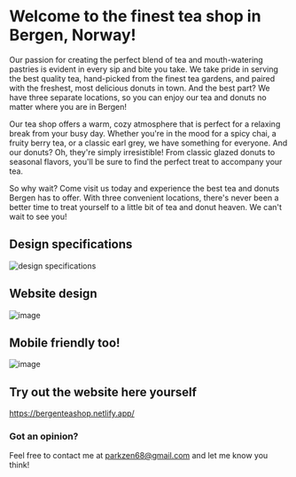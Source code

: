 # Welcome to the finest tea shop in Bergen, Norway! 
Our passion for creating the perfect blend of tea and mouth-watering pastries is evident in every sip and bite you take. We take pride in serving the best quality tea, hand-picked from the finest tea gardens, and paired with the freshest, most delicious donuts in town. And the best part? We have three separate locations, so you can enjoy our tea and donuts no matter where you are in Bergen!

Our tea shop offers a warm, cozy atmosphere that is perfect for a relaxing break from your busy day. Whether you're in the mood for a spicy chai, a fruity berry tea, or a classic earl grey, we have something for everyone. And our donuts? Oh, they're simply irresistible! From classic glazed donuts to seasonal flavors, you'll be sure to find the perfect treat to accompany your tea.

So why wait? Come visit us today and experience the best tea and donuts Bergen has to offer. With three convenient locations, there's never been a better time to treat yourself to a little bit of tea and donut heaven. We can't wait to see you!

## Design specifications
![design specifications](https://user-images.githubusercontent.com/43397999/224358647-593f6094-92cf-414d-8b15-945d2e3646d4.jpg)

## Website design
![image](https://user-images.githubusercontent.com/43397999/224358764-b8308b8f-350d-4a00-8c7d-e22e801eb96e.png)

## Mobile friendly too!
![image](https://user-images.githubusercontent.com/43397999/224358962-ba8e9ab5-bc65-41da-9991-b4d1ba0e5c3d.png)

## Try out the website here yourself
https://bergenteashop.netlify.app/

### Got an opinion?
Feel free to contact me at parkzen68@gmail.com and let me know you think!
